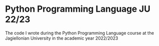 # Python Programming Language JU 22/23
The code I wrote during the Python Programming Language course at the Jagiellonian University in the academic year 2022/2023
